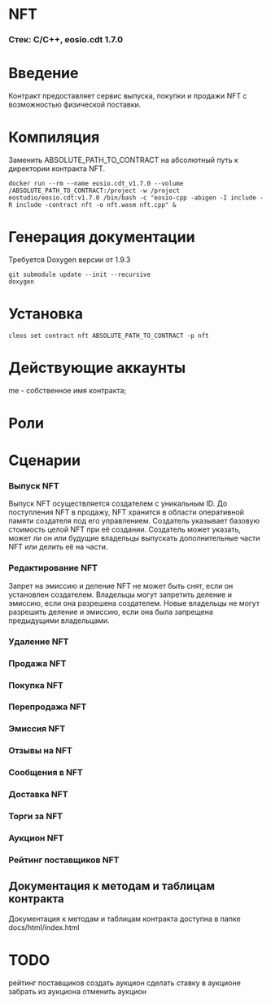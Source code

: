 # NFT
### Стек: C/C++, eosio.cdt 1.7.0

# Введение
Контракт предоставляет сервис выпуска, покупки и продажи NFT с возможностью физической поставки. 

# Компиляция
Заменить ABSOLUTE_PATH_TO_CONTRACT на абсолютный путь к директории контракта NFT. 
```
docker run --rm --name eosio.cdt_v1.7.0 --volume /ABSOLUTE_PATH_TO_CONTRACT:/project -w /project eostudio/eosio.cdt:v1.7.0 /bin/bash -c "eosio-cpp -abigen -I include -R include -contract nft -o nft.wasm nft.cpp" &
```


# Генерация документации
Требуется Doxygen версии от 1.9.3
```
git submodule update --init --recursive
doxygen
```


# Установка
```
cleos set contract nft ABSOLUTE_PATH_TO_CONTRACT -p nft
```


# Действующие аккаунты
me - собственное имя контракта;


# Роли

# Сценарии

### Выпуск NFT
Выпуск NFT осуществляется создателем с уникальным ID. До поступления NFT в продажу, NFT хранится в области оперативной памяти создателя под его управлением. Создатель указывает базовую стоимость целой NFT при её создании. Создатель может указать, может ли он или будущие владельцы выпускать дополнительные части NFT или делить её на части.

### Редактирование NFT
Запрет на эмиссию и деление NFT не может быть снят, если он установлен создателем. Владельцы могут запретить деление и эмиссию, если она разрешена создателем. Новые владельцы не могут разрешить деление и эмиссию, если она была запрещена предыдущими владельцами. 

### Удаление NFT

### Продажа NFT

### Покупка NFT

### Перепродажа NFT

### Эмиссия NFT

### Отзывы на NFT

### Сообщения в NFT

### Доставка NFT

### Торги за NFT

### Аукцион NFT

### Рейтинг поставщиков NFT


## Документация к методам и таблицам контракта
Документация к методам и таблицам контракта доступна в папке docs/html/index.html


# TODO
рейтинг поставщиков
создать аукцион
сделать ставку в аукционе
забрать из аукциона
отменить аукцион